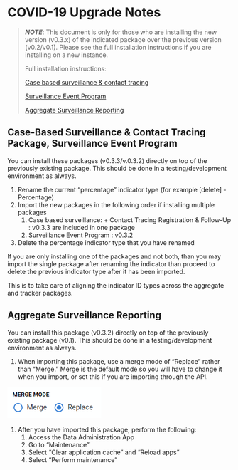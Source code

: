 # COVID-19 Upgrade Notes

> ***NOTE***: This document is only for those who are installing the new version (v0.3.x) of the indicated package over the previous version (v0.2/v0.1). Please see the full installation instructions if you are installing on a new instance.
>
> Full installation instructions:
>
> [Case based surveillance & contact tracing](installation-guide-tracker.md)
>
>[Surveillance Event Program](installation-guide-event.md)
>
> [Aggregate Surveillance Reporting](installation-guide-aggregate.md)

## Case-Based Surveillance & Contact Tracing Package, Surveillance Event Program

You can install these packages (v0.3.3/v.0.3.2) directly on top of the previously existing package. This should be done in a testing/development environment as always.

1. Rename the current “percentage” indicator type (for example [delete] - Percentage)
2. Import the new packages in the following order if installing multiple packages
    1. Case based surveillance: + Contact Tracing Registration & Follow-Up : v0.3.3 are included in one package
    2. Surveillance Event Program : v0.3.2
3. Delete the percentage indicator type that you have renamed

If you are only installing one of the packages and not both, than you may import the single package after renaming the indicator than proceed to delete the previous indicator type after it has been imported.

This is to take care of aligning the indicator ID types across the aggregate and tracker packages.

## Aggregate Surveillance Reporting

You can install this package (v0.3.2) directly on top of the previously existing package (v0.1). This should be done in a testing/development environment as always.

1. When importing this package, use a merge mode of “Replace” rather than “Merge.” Merge is the default mode so you will have to change it when you import, or set this if you are importing through the API.

![Merge mode: Replace](img/merge-mode-replace.png "Merge mode choose Replace")

1. After you have imported this package, perform the following:
    1. Access the Data Administration App
    2. Go to “Maintenance”
    3. Select “Clear application cache” and “Reload apps”
    4. Select “Perform maintenance”
